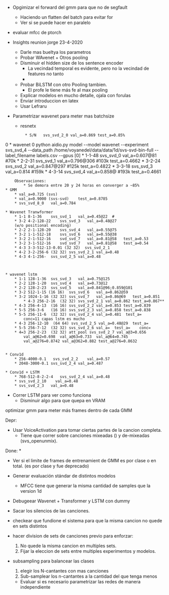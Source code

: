 * Opgimizar el forward del gmm para que no de segfault
    * Haciendo un flatten del batch para evitar for
    * Ver si se puede hacer en paralelo
* evaluar mfcc de ptorch
* Insights reunion jorge 23-4-2020
    * Darle mas bueltya los parametros
    * Probar WAvenet + Otros pooling
    * Disminuir el hidden size de los sentence encoder
        * La vecindad temporal es evidente, pero no la vecindad de features no tanto
        * 
    * Probar BiLSTM con otro Pooling tambien.
        * El profe le tiene más fe al max pooling 
    * Explicar modelos en mucho detalle, ojala con forulas
    * Enviar introduccion en latex
    * Usar Lefraru
   
* Parametrizar wavenet para meter mas batchsize
    * resnetx

            * S/N   svs_svd_2_0 val_a=0.869 test_a=0.85%

0    * wavenet
 0   python aidio.py model --model wavenet --experiment svs_svd_4 --data_path /home/voyanedel/data/data/1d/svs-svd-bin-full --label_filename labels.csv --gpus [0]
        * 1-1-48    svs_svd_0   val_a=0.607@81  #70k
        * 2-2-31    svs_svd_1   val_a=0.796@306 #103k test_a=0.4662
        * 3-2-24    svs_svd_2   val_a=0.847@297 #125k test_a=0.4822
        * 3-3-18    svs_svd_3   val_a=0.814  #159k
        * 4-3-14    svs_svd_4   val_a=0.858@  #193k test_a=0.4661
        
        Observaciones: 
            * Se demora entre 20 y 24 horas en converger a ~85%
    * GMM
        * val_a=0.725 (svs)
        * val_a=0.9000 (svs-svd)    test_a=0.8785
        * svs_svd_8_0   val_a=0.784
        
    * Wavenet Tranwformer
        * 1-1 8-1-36    svs_svd_1   val_a=0.45@22  #
        * 3-2 4-2-128-22    svs_svd_3   val_a=0.48@27
        (w/o positional encoding)
        * 2-2 2-1-128-20    svs_svd_4   val_a=0.55@75
        * 3-2 1-1-512-18    svs_svd_6   val_a=0.55@38
        * 3-2 2-1-512-16    svd_svd_7   val_a=0.81@58   test_a=0.53
        * 3-2 3-1-512-16    svd_svd_7   val_a=0.81@58   test_a=0.54
        * 4-3 3-3-512-13-0.01 (32 32)  svs_svd_2_1 
        * 4-2 3-2-256-6 (32 32) svs_svd_2_1 val_a=0.48
        * 4-3 4-1-256-  svs_svd_2_5 val_a=0.48


        
    * wavenet lstm
        * 1-1 128-1-36  svs_svd_3   val_a=0.75@125
        * 2-2 128-1-20  svs_svd_4   val_a=0.73@12   
        * 2-2 128-2-23  svs_svd_5   val_a=0.841@96;0.859@101
        * 3-2 512-1-15 (16 16)  svs_svd_6   val_a=0.862@59
        * 3-2 1024-1-16 (32 32) svs_svd_7   val_a=0.86@69   test_a=0.851
            * 4-3 256-2-16  (32 32) svs_svd_2_1 val_a=0.862 test_a=0.867**
        * 4-3 256-4-13  (16 16) svs_svd_2_2 val_a=0.853 test_a=0.839
        * 5-5 256-3-6   (16 16) svs_svd_2_3 val_a=0.858 test_a=0.838
        * 5-5 256-11-6  (32 32) svs_svd_2_4 val_a=0.481  test_a=
            conc=11 capas lstm es mucho
        * 4-3 256-12-10  (64 64) svs_svd_2_5 val_a=0.48@29  test_a=
        * 5-5 256-7-12  (32 32) svs_svd_2_6 val_a=  test_a=    conc=
        * 4=3 256-2-23  (32 32) att_pool svs_svd_2_7 val_a@3=0.656
            val_a@62=0.698  val_a@63=0.733  val_a@64=0.745
            val_a@276=0.8742 val_a@362=0.882 test_a@276=0.8632

    
    * Conv1d
        * 256-4000-0.1   svs_svd_2_2    val_a=0.57
        * 2048-3000-0.1 svs_svd_2_4 val_a=0.487
        
    * Conv1d + LSTM
        * 768-512-8-2-2-4   svs_svd_2_4 val_a=0.48
        * svs_svd_2_10    val_a=0.48
        * svs_svd_2_3   val_a=0.48
        
* Correr LSTM para ver como funciona
    * Disminuir algo para que quepa en VRAM


optimizar gmm para meter más frames dentro de cada GMM


Depr:
* Usar VoiceActivation para tomar ciertas partes de la cancion completa.
    * Tiene que correr sobre canciones mixeadas () y de-mixeadas (svs_openunmix).
    

Done:
* 
* Ver si el limite de frames de entrenamient de GMM es por clase o en total. (es por clase y fue deprecado)
* Generar evaluación stándar de distintos modelos
    * MFCC tiene que generar la misma cantidad de samples que la version 1d
    
* Debugeear Wavenet + Transformer y LSTM con dummy

* Sacar los silencios de las canciones.

*  checkear que fundione el sistema para que la misma cancion no quede en sets distintos

* hacer division de sets de canciones previo para enforzar:
    1. No quede la misma cancion en multiples sets.
    2. Fijar la eleccion de sets entre multiples experimentos y modelos.
    
* subsampling para balancear las clases
    1. elegir los N-cantantes con mas canciones
    2. Sub-samplear los n-cantantes a la cantidad del que tenga menos
    
   * Evaluar si es necesario parametrizar las redes de manera independiente

